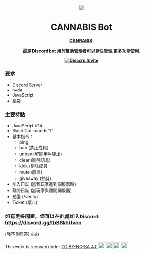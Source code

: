<h4 align="center">


<div align="center">
  <a href="https://github.com/ShangYi8">
    <img src="https://media.discordapp.net/attachments/894165679236849664/894205958702628884/147cc7TzgxB2GCzOWsFbD7BaLTW10GbyeHF6iNUTapcJ7oAAAAAElFTkSuQmCC.png?width=315&height=315">
  </a> 

  <h1 align="center">CANNABIS Bot</h1>

  [CANNABIS](https://discord.gg/5Y63SvNEEw).

  <p align="center">
    這是 Discord bot 用於幫助管理者可以更快管理,更多功能使用.
    <br />
  </p>
  <a href="https://discord.gg/tbBSkhUvcn" title=""><img alt="Discord Invite" src="https://share.creavite.co/EPKK5Y6xGdzbYg4E.gif"></a>
</div>



### 要求
- Discord Server
- node
- JavaScript
- 腦袋

###  主要特點
- JavaScript V14
- Slash Commands “/” 
- 基本指令：
   - ping 
   - ban (禁止成員)
   - unban (解除用戶靜止)
   - clear (刪除訊息)
   - kick (剔除成員)
   - mute (靜言)
   - giveaway (抽獎)
- 加入日誌 (當我玩家進到伺服器時)
- 離開日誌 (當玩家與離開伺服器)
- 驗證 (/verify)
- Ticket (票口)

### 如有更多問題，您可以在此處加入Discord: https://discord.gg/tbBSkhUvcn 
(我不會回答) 👍👍


<p xmlns:cc="http://creativecommons.org/ns#" >This work is licensed under <a href="http://creativecommons.org/licenses/by-nc-sa/4.0/?ref=chooser-v1" target="_blank" rel="license noopener noreferrer" style="display:inline-block;">CC BY-NC-SA 4.0<img style="height:22px!important;margin-left:3px;vertical-align:text-bottom;" src="https://mirrors.creativecommons.org/presskit/icons/cc.svg?ref=chooser-v1"><img style="height:22px!important;margin-left:3px;vertical-align:text-bottom;" src="https://mirrors.creativecommons.org/presskit/icons/by.svg?ref=chooser-v1"><img style="height:22px!important;margin-left:3px;vertical-align:text-bottom;" src="https://mirrors.creativecommons.org/presskit/icons/nc.svg?ref=chooser-v1"><img style="height:22px!important;margin-left:3px;vertical-align:text-bottom;" src="https://mirrors.creativecommons.org/presskit/icons/sa.svg?ref=chooser-v1"></a></p>
